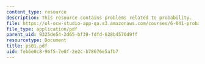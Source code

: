 ```yaml
---
content_type: resource
description: This resource contains problems related to probability.
file: https://ol-ocw-studio-app-qa.s3.amazonaws.com/courses/6-041-probabilistic-systems-analysis-and-applied-probability-spring-2006/feb6e0c896f57e0f2e2cb78676e5afb7_ps01.pdf
file_type: application/pdf
parent_uid: 9325de54-2d65-bf39-fdfd-628b4570d9ff
resourcetype: Document
title: ps01.pdf
uid: feb6e0c8-96f5-7e0f-2e2c-b78676e5afb7
---
```


